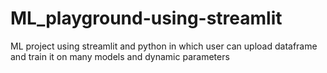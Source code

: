 # ML_playground-using-streamlit
ML project using streamlit and python in which user can upload dataframe  and train it on many models and dynamic parameters 
